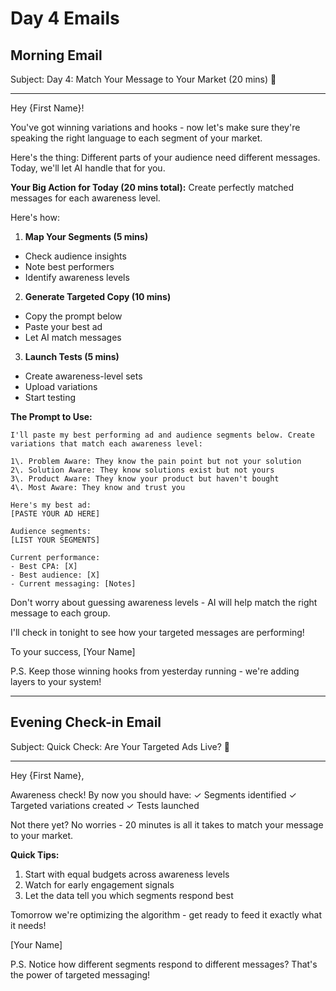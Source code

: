 # Day 4 Emails

## Morning Email

Subject: Day 4: Match Your Message to Your Market (20 mins) 🎯

--------------------------------------------------------------------------------

Hey {First Name}!

You've got winning variations and hooks - now let's make sure they're speaking the right language to each segment of your market.

Here's the thing: Different parts of your audience need different messages. Today, we'll let AI handle that for you.

**Your Big Action for Today (20 mins total):** Create perfectly matched messages for each awareness level.

Here's how:

1. **Map Your Segments (5 mins)**

  - Check audience insights
  - Note best performers
  - Identify awareness levels

2. **Generate Targeted Copy (10 mins)**

  - Copy the prompt below
  - Paste your best ad
  - Let AI match messages

3. **Launch Tests (5 mins)**

  - Create awareness-level sets
  - Upload variations
  - Start testing

**The Prompt to Use:**

```
I'll paste my best performing ad and audience segments below. Create variations that match each awareness level:

1\. Problem Aware: They know the pain point but not your solution
2\. Solution Aware: They know solutions exist but not yours
3\. Product Aware: They know your product but haven't bought
4\. Most Aware: They know and trust you

Here's my best ad:
[PASTE YOUR AD HERE]

Audience segments:
[LIST YOUR SEGMENTS]

Current performance:
- Best CPA: [X]
- Best audience: [X]
- Current messaging: [Notes]
```

Don't worry about guessing awareness levels - AI will help match the right message to each group.

I'll check in tonight to see how your targeted messages are performing!

To your success, [Your Name]

P.S. Keep those winning hooks from yesterday running - we're adding layers to your system!

--------------------------------------------------------------------------------

## Evening Check-in Email

Subject: Quick Check: Are Your Targeted Ads Live? 🎯

--------------------------------------------------------------------------------

Hey {First Name},

Awareness check! By now you should have: ✓ Segments identified ✓ Targeted variations created ✓ Tests launched

Not there yet? No worries - 20 minutes is all it takes to match your message to your market.

**Quick Tips:**

1. Start with equal budgets across awareness levels
2. Watch for early engagement signals
3. Let the data tell you which segments respond best

Tomorrow we're optimizing the algorithm - get ready to feed it exactly what it needs!

[Your Name]

P.S. Notice how different segments respond to different messages? That's the power of targeted messaging!
